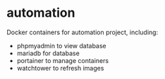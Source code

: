# automation
Docker containers for automation project, including:
 - phpmyadmin to view database
 - mariadb for database
 - portainer to manage containers
 - watchtower to refresh images
 
 
 
